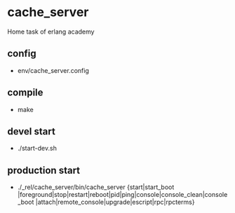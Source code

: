 # cache_server
Home task of erlang academy

## config
* env/cache_server.config 

## compile
* make

## devel start
* ./start-dev.sh
 
## production start
* ./_rel/cache_server/bin/cache_server {start|start_boot <file>|foreground|stop|restart|reboot|pid|ping|console|console_clean|console_boot <file>|attach|remote_console|upgrade|escript|rpc|rpcterms}


